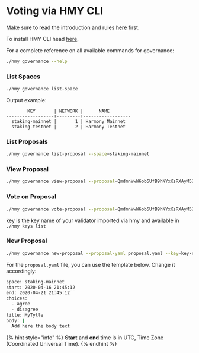 # Voting via HMY CLI

Make sure to read the introduction and rules [here](./) first.&#x20;

To install HMY CLI head [here](../../wallets/harmony-cli/).

For a complete reference on all available commands for governance:

```bash
./hmy governance --help
```

### List Spaces

```bash
./hmy governance list-space
```

Output example:

```
        KEY       | NETWORK |      NAME
------------------+---------+------------------
  staking-mainnet |       1 | Harmony Mainnet
  staking-testnet |       2 | Harmony Testnet
```

### List Proposals

```bash
./hmy governance list-proposal --space=staking-mainnet
```

### View Proposal

```bash
./hmy governance view-proposal --proposal=QmdmnVwW6ob5UfB9hNYxKsRXAyM52jQpNXsV5Vw4fNbiqa
```

### Vote on Proposal

```bash
./hmy governance vote-proposal --proposal=QmdmnVwW6ob5UfB9hNYxKsRXAyM52jQpNXsV5Vw4fNbiqa --choice=agree --key=key-name
```

key is the key name of your validator imported via hmy and available in `./hmy keys list`

### New Proposal

```bash
./hmy governance new-proposal --proposal-yaml proposal.yaml --key=key-name
```

For the `proposal.yaml` file, you can use the template below. Change it accordingly:

```bash
space: staking-mainnet
start: 2020-04-16 21:45:12
end: 2020-04-21 21:45:12
choices:
  - agree
  - disagree
title: MyTytle
body: |
  Add here the body text
```

{% hint style="info" %}
**Start** and **end** time is in UTC, Time Zone (Coordinated Universal Time).
{% endhint %}

